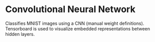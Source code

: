 # Convolutional Neural Network

Classifies MNIST images using a CNN (manual weight definitions). Tensorboard is used to visualize embedded representations between hidden layers. 

